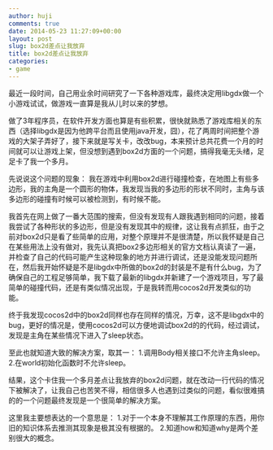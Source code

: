 ```yaml
---
author: huji
comments: true
date: 2014-05-23 11:27:09+00:00
layout: post
slug: box2d差点让我放弃
title: box2d差点让我放弃
categories:
- game
---
```


最近一段时间，自己用业余时间研究了一下各种游戏库，最终决定用libgdx做一个小游戏试试，做游戏一直算是我从儿时以来的梦想。

做了3年程序员，在软件开发方面也算是有些积累，很快就熟悉了游戏库相关的东西（选择libgdx是因为他跨平台而且使用java开发，囧），花了两周时间把整个游戏的大架子弄好了，接下来就是写关卡，改改bug，本来预计总共花费一个月的时间就可以让游戏上架，但没想到遇到box2d方面的一个问题，搞得我毫无头绪，足足卡了我一个多月。

先说说这个问题的现象：
我在游戏中利用box2d进行碰撞检查，在地图上有些多边形，我的主角是一个圆形的物体，我发现当我的多边形的形状不同时，主角与该多边形的碰撞有时候可以被检测到，有时候不能。

我首先在网上做了一番大范围的搜索，但没有发现有人跟我遇到相同的问题，接着我尝试了各种形状的多边形，但是没有发现其中的规律，这让我有点抓狂，由于之前对box2d只是看了些简单的应用，对整个原理并不是很清楚，所以我怀疑是自己在某些用法上没有做对，我先认真把box2多边形相关的官方文档认真读了一遍，并检查了自己的代码可能产生这种现象的地方并进行调试，还是没能发现问题所在，然后我开始怀疑是不是libgdx中所做的box2d的封装是不是有什么bug，为了确保自己的工程足够简单，我下载了最新的libgdx并新建了一个游戏项目，写了最简单的碰撞代码，还是有类似情况出现，于是我转而用cocos2d开发类似的功能。

终于我发现cocos2d中的box2d同样也存在同样的情况，万幸，这不是libgdx中的bug，更好的情况是，使用cocos2d可以方便地调试box2d的的代码，经过调试，发现是主角在某些情况下进入了sleep状态。

至此也就知道大致的解决方案，取其一：
1.调用Body相关接口不允许主角sleep。
2.在world初始化函数时不允许sleep。

结果，这个卡住我一个多月差点让我放弃的box2d问题，就在改动一行代码的情况下被解决了，让我自己也苦笑不得，相信很多人也遇到过类似的问题，看似很难搞的的一个问题最终发现是一个很简单的解决方案。

这里我主要想表达的一个意思是：
1.对于一个本身不理解其工作原理的东西，用你旧的知识体系去推测其现象是极其没有根据的。
2.知道how和知道why是两个差别很大的概念。